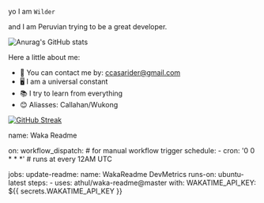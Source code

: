 yo I am `Wilder`

and I am Peruvian trying to be a great developer.



![Anurag's GitHub stats](https://github-readme-stats.vercel.app/api?username=Call4han&show_icons=true&theme=radical)


Here a little about me:
- 📝 You can contact me by: ccasarider@gmail.com
- 🖥️ I am a universal constant
- 📚 I try to learn from everything
- 😊 Aliasses: Callahan/Wukong



[![GitHub Streak](http://github-readme-streak-stats.herokuapp.com?user=Callahan&theme=dark&date_format=j%2Fn%5B%2FY%5D&background=201E1E&border=867815&stroke=E0E0E0&ring=268586&fire=DD401D&currStreakNum=ADDD8E&sideNums=76CBD5AA&currStreakLabel=6DBADD&sideLabels=6DBADD&dates=D0D0D0)](https://git.io/streak-stats)


name: Waka Readme

on:
  workflow_dispatch: # for manual workflow trigger
  schedule:
    - cron: '0 0 * * *' # runs at every 12AM UTC

jobs:
  update-readme:
    name: WakaReadme DevMetrics
    runs-on: ubuntu-latest
    steps:
      - uses: athul/waka-readme@master
        with:
          WAKATIME_API_KEY: ${{ secrets.WAKATIME_API_KEY }}
